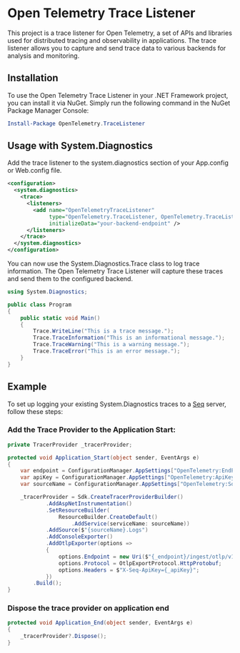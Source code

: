 # Open Telemetry Trace Listener

This project is a trace listener for Open Telemetry, a set of APIs and libraries used for distributed tracing and observability in applications. The trace listener allows you to capture and send trace data to various backends for analysis and monitoring.

## Installation

To use the Open Telemetry Trace Listener in your .NET Framework project, you can install it via NuGet.
Simply run the following command in the NuGet Package Manager Console:

```powershell
Install-Package OpenTelemetry.TraceListener
```

## Usage with System.Diagnostics

Add the trace listener to the system.diagnostics section of your App.config or Web.config file.

```xml
<configuration>
  <system.diagnostics>
    <trace>
      <listeners>
        <add name="OpenTelemetryTraceListener"
             type="OpenTelemetry.TraceListener, OpenTelemetry.TraceListener"
             initializeData="your-backend-endpoint" />
      </listeners>
    </trace>
  </system.diagnostics>
</configuration>
```

You can now use the System.Diagnostics.Trace class to log trace information. The Open Telemetry Trace Listener will capture these traces and send them to the configured backend.

```cs
using System.Diagnostics;

public class Program
{
    public static void Main()
    {
        Trace.WriteLine("This is a trace message.");
        Trace.TraceInformation("This is an informational message.");
        Trace.TraceWarning("This is a warning message.");
        Trace.TraceError("This is an error message.");
    }
}
```

## Example

To set up logging your existing System.Diagnostics traces to a [Seq](https://datalust.co/seq) server, follow these steps:

### Add the Trace Provider to the Application Start:

```cs
private TracerProvider _tracerProvider;

protected void Application_Start(object sender, EventArgs e)
{
    var endpoint = ConfigurationManager.AppSettings["OpenTelemetry:EndPoint"] ?? "http://localhost:5341";
    var apiKey = ConfigurationManager.AppSettings["OpenTelemetry:ApiKey"] ?? "";
    var sourceName = ConfigurationManager.AppSettings["OpenTelemetry:SourceName"] ?? "Web";

    _tracerProvider = Sdk.CreateTracerProviderBuilder()
            .AddAspNetInstrumentation()
            .SetResourceBuilder(
                ResourceBuilder.CreateDefault()
                    .AddService(serviceName: sourceName))
            .AddSource($"{sourceName}.Logs")
            .AddConsoleExporter()
            .AddOtlpExporter(options =>
            {
                options.Endpoint = new Uri($"{_endpoint}/ingest/otlp/v1/traces");
                options.Protocol = OtlpExportProtocol.HttpProtobuf;
                options.Headers = $"X-Seq-ApiKey={_apiKey}";
            })
        .Build();
}
```

### Dispose the trace provider on application end
```cs
protected void Application_End(object sender, EventArgs e)
{
    _tracerProvider?.Dispose();
}
```